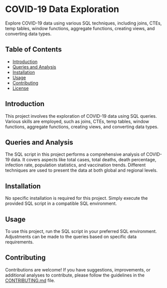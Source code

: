 # COVID-19 Data Exploration

Explore COVID-19 data using various SQL techniques, including joins, CTEs, temp tables, window functions, aggregate functions, creating views, and converting data types.

## Table of Contents

- [Introduction](#introduction)
- [Queries and Analysis](#queries-and-analysis)
- [Installation](#installation)
- [Usage](#usage)
- [Contributing](#contributing)
- [License](#license)

## Introduction

This project involves the exploration of COVID-19 data using SQL queries. Various skills are employed, such as joins, CTEs, temp tables, window functions, aggregate functions, creating views, and converting data types.

## Queries and Analysis

The SQL script in this project performs a comprehensive analysis of COVID-19 data. It covers aspects like total cases, total deaths, death percentage, infection rate, population statistics, and vaccination trends. Different techniques are used to present the data at both global and regional levels.

## Installation

No specific installation is required for this project. Simply execute the provided SQL script in a compatible SQL environment.

## Usage

To use this project, run the SQL script in your preferred SQL environment. Adjustments can be made to the queries based on specific data requirements.

## Contributing

Contributions are welcome! If you have suggestions, improvements, or additional analyses to contribute, please follow the guidelines in the [CONTRIBUTING.md](CONTRIBUTING.md) file.
